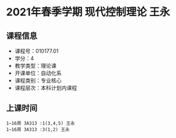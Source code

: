 # 2021年春季学期 现代控制理论 王永






## 课程信息

- 课程号：010177.01
- 学分：4
- 教学类型：理论课
- 开课单位：自动化系
- 课程类别：专业核心
- 课程层次：本科计划内课程

## 上课时间

```
1~16周 3A313 :1(3,4,5) 王永
1~16周 3A313 :3(1,2) 王永
```

